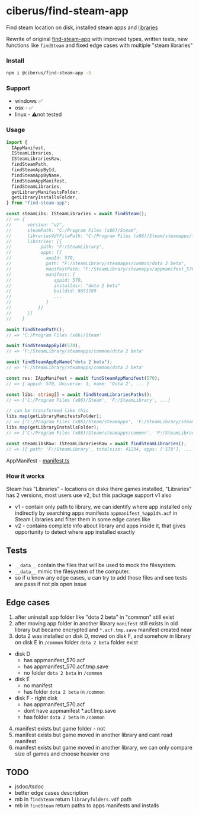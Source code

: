 # ciberus/find-steam-app

Find steam location on disk, installed steam apps and [libraries](#How-it-works)

Rewrite of original [find-steam-app](https://github.com/ark120202/find-steam-app) with improved types, written tests, new functions like `findSteam` and fixed edge cases with multiple "steam libraries"

### Install

```bash
npm i @ciberus/find-steam-app -S
```

### Support

- windows ✅
- osx - ✅
- linux - ⚠️not tested

### Usage

```ts
import {
  IAppManifest,
  ISteamLibraries,
  ISteamLibrariesRaw,
  findSteamPath,
  findSteamAppById,
  findSteamAppByName,
  findSteamAppManifest,
  findSteamLibraries,
  getLibraryManifestsFolder,
  getLibraryInstallsFolder,
} from "find-steam-app";

const steamLibs: ISteamLibraries = await findSteam();
// => {
//      version: "v2",
//      steamPath: "C:/Program Files (x86)/Steam",
//      librariesVdfFilePath: "C:/Program Files (x86)/Steam/steamapps/libraryfolders.vdf"
//      libraries: [{
//           path: "F:/SteamLibrary",
//           apps: [{
//             appId: 570,
//             path: "F:/SteamLibrary/steamapps/common/dota 2 beta",
//             manifestPath: "F:/SteamLibrary/steamapps/appmanifest_570.acf"
//             manifest: {
//                appid: 570,
//                installdir: "dota 2 beta"
//                buildid: 8651789
//                ...
//             }
//          }]
//      }]
//    }

await findSteamPath();
// => 'C:/Program Files (x86)/Steam'

await findSteamAppById(570);
// => 'F:/SteamLibrary/steamapps/common/dota 2 beta'

await findSteamAppByName("dota 2 beta");
// => 'F:/SteamLibrary/steamapps/common/dota 2 beta'

const res: IAppManifest = await findSteamAppManifest(570);
// => { appid: 570, Universe: 1, name: 'Dota 2', ... }

const libs: string[] = await findSteamLibrariesPaths();
// => ['C:/Program Files (x86)/Steam', 'F:/SteamLibrary', ...]

// can be transformed like this
libs.map(getLibraryManifestsFolder);
// => ['C:/Program Files (x86)/Steam/steamapps', 'F:/SteamLibrary/steamapps']
libs.map(getLibraryInstallsFolder);
// => ['C:/Program Files (x86)/Steam/steamapps/common', 'F:/SteamLibrary/steamapps/common', ...]

const steamLibsRaw: ISteamLibrariesRaw = await findSteamLibraries();
// => [{ path: 'F:/SteamLibrary', totalsize: 41234, apps: ['570'], ... }, ...]
```

AppManifest - [manifest.ts](src/manifest.ts)

### How it works

Steam has "Libraries" - locations on disks there games installed, "Libraries" has 2 versions, most users use v2, but this package support v1 also

- v1 - contain only path to library, we can identify where app installed only indirectly by searching apps manifests `appmanifest_%appId%.acf` in Steam Libraries and filter them in some edge cases like
- v2 - contains complete info about library and apps inside it, that gives opportunity to detect where app installed exactly

## Tests

- `__data__` contain the files that will be used to mock the filesystem.
- `__data__` mimic the filesystem of the computer.
- so if u know any edge cases, u can try to add those files and see tests are pass if not pls open issue

## Edge cases

1. after uninstall app folder like "dota 2 beta" in "common" still exist
2. after moving app folder in another library `manifest` still exists in old library but became encrypted and `*.acf.tmp.save` manifest created near
3. dota 2 was installed on disk D, moved on disk F, and somehow in library on disk E in `/common` folder `dota 2 beta` folder exist

- disk D
  - has appmanifest_570.acf
  - has appmanifest_570.acf.tmp.save
  - no folder `dota 2 beta` in `/common`
- disk E
  - no manifest
  - has folder `dota 2 beta` in `/common`
- disk F - right disk
  - has appmanifest_570.acf
  - dont have appmanifest \*.acf.tmp.save
  - has folder `dota 2 beta` in `/common`

4. manifest exists but game folder - not
5. manifest exists but game moved in another library and cant read manifest
6. manifest exists but game moved in another library, we can only compare size of games and choose heavier one

## TODO

- jsdoc/tsdoc
- better edge cases description
- mb in `findSteam` return `libraryfolders.vdf` path
- mb in `findSteam` return paths to apps manifests and installs

